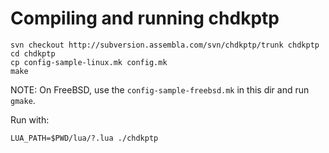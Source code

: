 Compiling and running chdkptp
===============================

    svn checkout http://subversion.assembla.com/svn/chdkptp/trunk chdkptp
    cd chdkptp
    cp config-sample-linux.mk config.mk
    make


NOTE: On FreeBSD, use the `config-sample-freebsd.mk` in this dir and run
`gmake`.

Run with:

    LUA_PATH=$PWD/lua/?.lua ./chdkptp





